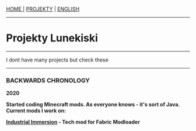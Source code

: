 <p><a href="../pl/index">HOME    </a> | <a href="../pl/projects">    PROJEKTY</a> | <a href="../projects">    ENGLISH</a></p>

<hr>

<h1>Projekty Lunekiski</h1>
  
 <hr>
 
<p>I dont have many projects but check these</p>

 <hr>
 
<h3>BACKWARDS CHRONOLOGY</h3>
  <p><b>2020<b><p>
  <p>Started coding Minecraft mods. As everyone knows - it's sort of Java. Current mods I work on:</p>
  <p><a href="https://github.com/Vooki/IndImm-Fabric">Industrial Immersion</a> - Tech mod for Fabric Modloader</p>
